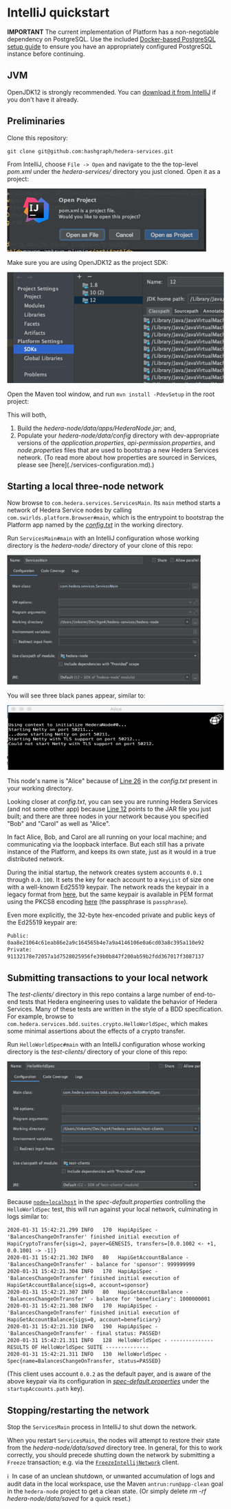 # IntelliJ quickstart

**IMPORTANT** The current implementation of Platform has a non-negotiable dependency
on PostgreSQL. Use the included [Docker-based PostgreSQL setup guide](./postgresql-setup-guide.md)
to ensure you have an appropriately configured PostgreSQL instance before continuing.

## JVM
OpenJDK12 is strongly recommended. You can [download it from IntelliJ](https://www.jetbrains.com/help/idea/sdk.html)
if you don't have it already. 

## Preliminaries

Clone this repository:
```
git clone git@github.com:hashgraph/hedera-services.git
```

From IntelliJ, choose `File -> Open` and navigate to the the top-level _pom.xml_ 
under the _hedera-services/_ directory you just cloned. Open it as a project:

<p>
    <img src="./assets/import-dialogue.png"/>
</p>

Make sure you are using OpenJDK12 as the project SDK:

<p>
    <img src="./assets/sdk-12.png"/>
</p>

Open the Maven tool window, and run `mvn install -PdevSetup` in the root project:

This will both, 
<ol>
  <li>Build the <i>hedera-node/data/apps/HederaNode.jar</i>; and,
  <li>Populate your <i>hedera-node/data/config</i> directory with 
  dev-appropriate versions of the <i>application.properties</i>,
  <i>api-permission.properties</i>, and <i>node.properties</i> 
  files that are used to bootstrap a new Hedera Services network.
  (To read more about how properties are sourced in Services, 
   please see [here](./services-configuration.md).)
</ol>

## Starting a local three-node network

Now browse to `com.hedera.services.ServicesMain`. Its
`main` method starts a network of Hedera Service nodes by 
calling `com.swirlds.platform.Browser#main`, which is the
entrypoint to bootstrap the Platform app named by the
[_config.txt_](../hedera-node/config.txt) in the working 
directory.

Run `ServicesMain#main` with an IntelliJ configuration whose working 
directory is the _hedera-node/_ directory of your clone of this repo:

<p>
    <img src="./assets/node-configuration.png" height="300" width="450" />
</p>

You will see three black panes appear, similar to:

<p>
    <img src="./assets/node-startup.png" height="150" width="600"/>
</p>

This node's name is "Alice" because of [Line 26](../hedera-node/config.txt#L26)
in the _config.txt_ present in your working directory. 

Looking closer at _config.txt_, you can see you are running Hedera Services 
(and not some other app) because [Line 12](../hedera-node/config.txt#L12) 
points to the JAR file you just built; and there are three nodes in your 
network because you specified "Bob" and "Carol" as well as "Alice".

In fact Alice, Bob, and Carol are all running on your local machine; and 
communicating via the loopback interface. But each still has a private 
instance of the Platform, and keeps its own state, just as it would in a 
true distributed network.

During the initial startup, the network creates system accounts `0.0.1` through `0.0.100`. 
It sets the key for each account to a `KeyList` of size one with a well-known Ed25519 
keypair. The network reads the keypair in a legacy format from [here](../hedera-node/data/onboard/StartUpAccount.txt), 
but the same keypair is available in PEM format using the PKCS8 encoding 
[here](../hedera-node/data/onboard/devGenesisKeypair.pem) (the passphrase is `passphrase`).

Even more explicitly, the 32-byte hex-encoded private and public keys of the Ed25519 keypair are:
```
Public: 0aa8e21064c61eab86e2a9c164565b4e7a9a4146106e0a6cd03a8c395a110e92
Private: 91132178e72057a1d7528025956fe39b0b847f200ab59b2fdd367017f3087137
```

## Submitting transactions to your local network

The _test-clients/_ directory in this repo contains a large number of 
end-to-end tests that Hedera engineering uses to validate the behavior of 
Hedera Services. Many of these tests are written in the style of a BDD 
specification. For example, browse to 
`com.hedera.services.bdd.suites.crypto.HelloWorldSpec`, which makes some minimal
assertions about the effects of a crypto transfer.

Run `HelloWorldSpec#main` with an IntelliJ configuration whose working 
directory is the _test-clients/_ directory of your clone of this repo:

<p>
    <img src="./assets/spec-configuration.png" height="300" width="450" />
</p>

Because [`node=localhost`](../test-clients/src/main/resource/spec-default.properties)
in the _spec-default.properties_ controlling the `HelloWorldSpec` test, this
will run against your local network, culminating in logs similar to:

```
2020-01-31 15:42:21.299 INFO   170  HapiApiSpec - 'BalancesChangeOnTransfer' finished initial execution of HapiCryptoTransfer{sigs=2, payer=GENESIS, transfers=[0.0.1002 <- +1, 0.0.1001 -> -1]}
2020-01-31 15:42:21.302 INFO   80   HapiGetAccountBalance - 'BalancesChangeOnTransfer' - balance for 'sponsor': 999999999
2020-01-31 15:42:21.304 INFO   170  HapiApiSpec - 'BalancesChangeOnTransfer' finished initial execution of HapiGetAccountBalance{sigs=0, account=sponsor}
2020-01-31 15:42:21.307 INFO   80   HapiGetAccountBalance - 'BalancesChangeOnTransfer' - balance for 'beneficiary': 1000000001
2020-01-31 15:42:21.308 INFO   170  HapiApiSpec - 'BalancesChangeOnTransfer' finished initial execution of HapiGetAccountBalance{sigs=0, account=beneficiary}
2020-01-31 15:42:21.310 INFO   190  HapiApiSpec - 'BalancesChangeOnTransfer' - final status: PASSED!
2020-01-31 15:42:21.311 INFO   128  HelloWorldSpec - -------------- RESULTS OF HelloWorldSpec SUITE --------------
2020-01-31 15:42:21.311 INFO   130  HelloWorldSpec - Spec{name=BalancesChangeOnTransfer, status=PASSED}
``` 
(This client uses account `0.0.2` as the default payer, and is aware of the above
keypair via its configuration in [_spec-default.properties_](../test-clients/src/main/resource/spec-default.properties)
under the `startupAccounts.path` key). 

## Stopping/restarting the network
Stop the `ServicesMain` process in IntelliJ to shut down the network.

When you restart `ServicesMain`, the nodes will attempt to restore their
state from the _hedera-node/data/saved_ directory tree. 
In general, for
this to work correctly, you should precede shutting down the network
by submitting a `Freeze` transaction; e.g. via the 
[`FreezeIntellijNetwork`](../test-clients/src/main/java/com/hedera/services/bdd/suites/freeze/FreezeIntellijNetwork.java)
client.

:information_source:&nbsp; In case of an unclean shutdown, or unwanted 
accumulation of logs and audit data in the local workspace, use the 
Maven `antrun:run@app-clean` goal in the `hedera-node` project to get 
a clean state. (Or simply delete _rm -rf hedera-node/data/saved_ for a 
quick reset.)

